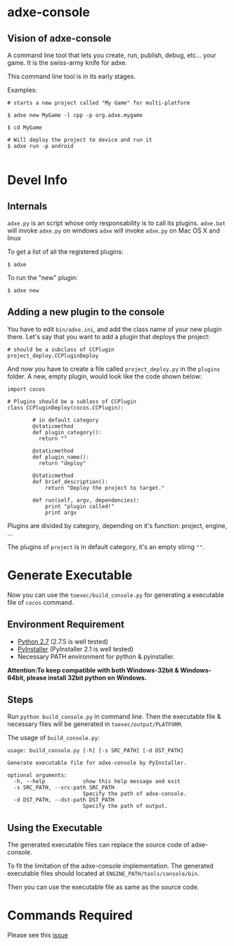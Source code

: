 # adxe-console


## Vision of adxe-console


A command line tool that lets you create, run, publish, debug, etc… your game. It is the swiss-army knife for adxe.

This command line tool is in its early stages.

Examples:

```
# starts a new project called "My Game" for multi-platform

$ adxe new MyGame -l cpp -p org.adxe.mygame

$ cd MyGame

# Will deploy the project to device and run it
$ adxe run -p android


```

# Devel Info

## Internals

`adxe.py` is an script whose only responsability is to call its plugins.
`adxe.bat` will invoke `adxe.py` on windows
`adxe` will invoke `adxe.py` on Mac OS X and linux

To get a list of all the registered plugins:

```
$ adxe
```

To run the "new" plugin:

```
$ adxe new
``` 

## Adding a new plugin to the console

You have to edit `bin/adxe.ini`, and add the class name of your new plugin there. Let's say that you want to add a plugin that deploys the project:


```
# should be a subclass of CCPlugin
project_deploy.CCPluginDeploy
``` 

And now you have to create a file called `project_deploy.py` in the `plugins` folder.
A new, empty plugin, would look like the code shown below:

```
import cocos

# Plugins should be a sublass of CCPlugin
class CCPluginDeploy(cocos.CCPlugin):

		# in default category
        @staticmethod
        def plugin_category():
          return ""

        @staticmethod
        def plugin_name():
          return "deploy"

        @staticmethod
        def brief_description():
            return "Deploy the project to target."                

        def run(self, argv, dependencies):
            print "plugin called!"
            print argv

```

Plugins are divided by category, depending on it's function: project, engine, ...

The plugins of `project` is in default category, it's an empty stirng `""`.

# Generate Executable

Now you can use the `toexec/build_console.py` for generating a executable file of `cocos` command.

## Environment Requirement

* [Python 2.7](https://www.python.org) (2.7.5 is well tested)
* [PyInstaller](https://pypi.python.org/pypi/PyInstaller) (PyInstaller 2.1 is well tested)
* Necessary PATH environment for python & pyinstaller.

__Attention:To keep compatible with both Windows-32bit & Windows-64bit, please install 32bit python on Windows.__

## Steps

Run `python build_console.py` in command line. Then the executable file & necessary files will be generated in `toexec/output/PLATFORM`.

The usage of `build_console.py`:

```
usage: build_console.py [-h] [-s SRC_PATH] [-d DST_PATH]

Generate executable file for adxe-console by PyInstaller.

optional arguments:
  -h, --help            show this help message and exit
  -s SRC_PATH, --src-path SRC_PATH
                        Specify the path of adxe-console.
  -d DST_PATH, --dst-path DST_PATH
                        Specify the path of output.
```

## Using the Executable

The generated executable files can replace the source code of adxe-console.

To fit the limitation of the adxe-console implementation. The generated executable files should located at `ENGINE_PATH/tools/console/bin`.

Then you can use the executable file as same as the source code.

# Commands Required

Please see this [issue](https://github.com/cocos2d/cocos2d-console/issues/27)
